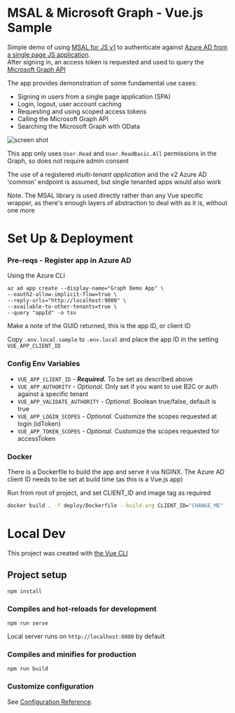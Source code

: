 # MSAL & Microsoft Graph - Vue.js Sample
Simple demo of using [MSAL for JS v1](https://github.com/AzureAD/microsoft-authentication-library-for-js) to authenticate against [Azure AD from a single page JS application](https://docs.microsoft.com/en-us/azure/active-directory/develop/tutorial-v2-javascript-spa).  
After signing in, an access token is requested and used to query the [Microsoft Graph API](https://developer.microsoft.com/en-us/graph)

The app provides demonstration of some fundamental use cases:
- Signing in users from a single page application (SPA)
- Login, logout, user account caching 
- Requesting and using scoped access tokens
- Calling the Microsoft Graph API
- Searching the Microsoft Graph with OData

![screen shot](https://user-images.githubusercontent.com/14982936/87789050-4931a180-c836-11ea-8c97-16b1c7e19895.png)

This app only uses `User.Read` and `User.ReadBasic.All` permissions in the Graph, so does not require admin consent  

The use of a registered *multi-tenant application* and the v2 Azure AD 'common' endpoint is assumed, but single tenanted apps would also work

Note. The MSAL library is used directly rather than any Vue specific wrapper, as there's enough layers of abstraction to deal with as it is, without one more

# Set Up & Deployment

### Pre-reqs - Register app in Azure AD

Using the Azure CLI
```
az ad app create --display-name="Graph Demo App" \
--oauth2-allow-implicit-flow=true \
--reply-urls="http://localhost:9000" \
--available-to-other-tenants=true \
--query "appId" -o tsv
```
Make a note of the GUID returned, this is the app ID, or client ID

Copy `.env.local.sample` to `.env.local` and place the app ID in the setting `VUE_APP_CLIENT_ID`

### Config Env Variables
 - `VUE_APP_CLIENT_ID` - ***Required.*** To be set as described above
 - `VUE_APP_AUTHORITY` - *Optional.* Only set if you want to use B2C or auth against a specific tenant
 - `VUE_APP_VALIDATE_AUTHORITY` - *Optional.* Boolean true/false, default is true
 - `VUE_APP_LOGIN_SCOPES` - *Optional.* Customize the scopes requested at login (idToken)
 - `VUE_APP_TOKEN_SCOPES` - *Optional.* Customize the scopes requested for accessToken

### Docker
There is a Dockerfile to build the app and serve it via NGINX. The Azure AD client ID needs to be set at build time (as this is a Vue.js app)

Run from root of project, and set CLIENT_ID and image tag as required
```bash
docker build . -f deploy/Dockerfile --build-arg CLIENT_ID="CHANGE_ME" -t msal-graph-vue
```

# Local Dev

This project was created with [the Vue CLI](https://cli.vuejs.org/)

## Project setup
```
npm install
```

### Compiles and hot-reloads for development
```
npm run serve
```
Local server runs on `http://localhost:8080` by default

### Compiles and minifies for production
```
npm run build
```

### Customize configuration
See [Configuration Reference](https://cli.vuejs.org/config/).
